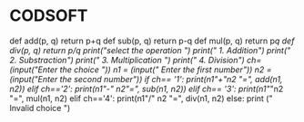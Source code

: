 # CODSOFT 
def add(p, q)
return p+q
def sub(p, q) 
return p-q
def mul(p, q) 
return p*q
def div(p, q) 
return p/q
print("select the operation ") 
print(" 1. Addition") 
print(" 2. Substraction") 
print(" 3. Multiplication ") 
print(" 4. Division") 
ch= (input("Enter the choice ")) 
n1 = (input(" Enter the first number")) 
n2 = (input("Enter the second number")) 
if ch== '1':
print(n1"+"n2 "=", add(n1, n2)) 
elif ch=='2':
print(n1"-" n2"=", sub(n1, n2)) 
elif ch== '3':
print(n1"*"n2 "=", mul(n1, n2) 
elif ch=='4':
print(n1"/" n2 "=", div(n1, n2) 
else:
print (" Invalid choice ") 

